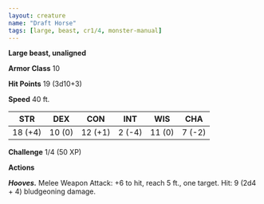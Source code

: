 ```yaml
---
layout: creature
name: "Draft Horse"
tags: [large, beast, cr1/4, monster-manual]
---
```


**Large beast, unaligned**

**Armor Class** 10

**Hit Points** 19 (3d10+3)

**Speed** 40 ft.

|   STR   |   DEX   |   CON   |   INT   |   WIS   |   CHA   |
|:-----:|:-----:|:-----:|:-----:|:-----:|:-----:|
| 18 (+4) | 10 (0) | 12 (+1) | 2 (-4) | 11 (0) | 7 (-2) |

**Challenge** 1/4 (50 XP)

**Actions**

***Hooves.*** Melee Weapon Attack: +6 to hit, reach 5 ft., one target. Hit: 9 (2d4 + 4) bludgeoning damage.

